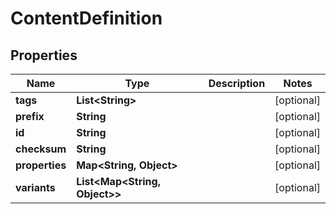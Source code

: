 

# ContentDefinition


## Properties

| Name | Type | Description | Notes |
|------------ | ------------- | ------------- | -------------|
|**tags** | **List&lt;String&gt;** |  |  [optional] |
|**prefix** | **String** |  |  [optional] |
|**id** | **String** |  |  [optional] |
|**checksum** | **String** |  |  [optional] |
|**properties** | **Map&lt;String, Object&gt;** |  |  [optional] |
|**variants** | **List&lt;Map&lt;String, Object&gt;&gt;** |  |  [optional] |



